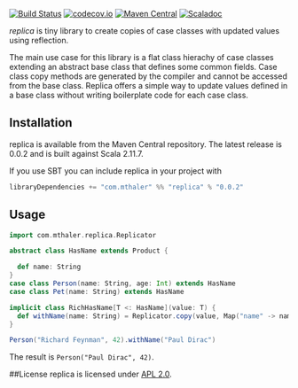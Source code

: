 [![Build Status](https://travis-ci.org/mthaler/replica.png)](https://travis-ci.org/mthaler/replica)
[![codecov.io](http://codecov.io/github/mthaler/replica/coverage.svg?branch=master)](http://codecov.io/github/mthaler/replica?branch=master)
[![Maven Central](https://maven-badges.herokuapp.com/maven-central/com.mthaler/replica_2.11/badge.svg)](https://maven-badges.herokuapp.com/maven-central/com.mthaler/replica_2.11)
[![Scaladoc](http://javadoc-badge.appspot.com/com.mthaler/replica_2.11.svg?label=scaladoc)](http://javadoc-badge.appspot.com/com.mthaler/replica_2.11)

_replica_ is tiny library to create copies of case classes with updated values using reflection.

The main use case for this library is a flat class hierachy of case classes extending an abstract base class that defines some common fields.
Case class copy methods are generated by the compiler and cannot be accessed from the base class. Replica offers a simple way
to update values defined in a base class without writing boilerplate code for each case class.

## Installation

replica is available from the Maven Central repository. The latest release is 0.0.2 and is built against Scala 2.11.7.

If you use SBT you can include replica in your project with

```scala
libraryDependencies += "com.mthaler" %% "replica" % "0.0.2"
```
## Usage

```scala
import com.mthaler.replica.Replicator

abstract class HasName extends Product {

  def name: String
}
case class Person(name: String, age: Int) extends HasName
case class Pet(name: String) extends HasName

implicit class RichHasName[T <: HasName](value: T) {
  def withName(name: String) = Replicator.copy(value, Map("name" -> name))
}

Person("Richard Feynman", 42).withName("Paul Dirac")
```

The result is `Person("Paul Dirac", 42)`.

##License
replica is licensed under [APL 2.0](http://www.apache.org/licenses/LICENSE-2.0).
